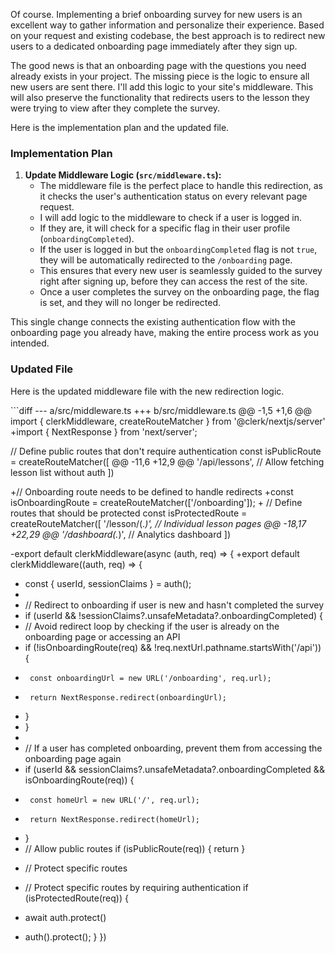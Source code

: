 Of course. Implementing a brief onboarding survey for new users is an excellent way to gather information and personalize their experience. Based on your request and existing codebase, the best approach is to redirect new users to a dedicated onboarding page immediately after they sign up.

The good news is that an onboarding page with the questions you need already exists in your project. The missing piece is the logic to ensure all new users are sent there. I'll add this logic to your site's middleware. This will also preserve the functionality that redirects users to the lesson they were trying to view after they complete the survey.

Here is the implementation plan and the updated file.

### Implementation Plan

1.  **Update Middleware Logic (`src/middleware.ts`):**
    *   The middleware file is the perfect place to handle this redirection, as it checks the user's authentication status on every relevant page request.
    *   I will add logic to the middleware to check if a user is logged in.
    *   If they are, it will check for a specific flag in their user profile (`onboardingCompleted`).
    *   If the user is logged in but the `onboardingCompleted` flag is not `true`, they will be automatically redirected to the `/onboarding` page.
    *   This ensures that every new user is seamlessly guided to the survey right after signing up, before they can access the rest of the site.
    *   Once a user completes the survey on the onboarding page, the flag is set, and they will no longer be redirected.

This single change connects the existing authentication flow with the onboarding page you already have, making the entire process work as you intended.

### Updated File

Here is the updated middleware file with the new redirection logic.

<diff>
<original file="/Users/ian/Desktop/socs_website/src/middleware.ts" />
<modified file="/Users/ian/Desktop/socs_website/src/middleware.ts" />
</diff>
```diff
--- a/src/middleware.ts
+++ b/src/middleware.ts
@@ -1,5 +1,6 @@
 import { clerkMiddleware, createRouteMatcher } from '@clerk/nextjs/server'
+import { NextResponse } from 'next/server';
 
 // Define public routes that don't require authentication
 const isPublicRoute = createRouteMatcher([
@@ -11,6 +12,9 @@
   '/api/lessons', // Allow fetching lesson list without auth
 ])
 
+// Onboarding route needs to be defined to handle redirects
+const isOnboardingRoute = createRouteMatcher(['/onboarding']);
+
 // Define routes that should be protected
 const isProtectedRoute = createRouteMatcher([
   '/lesson/(.*)', // Individual lesson pages
@@ -18,17 +22,29 @@
   '/dashboard(.*)', // Analytics dashboard
 ])
 
-export default clerkMiddleware(async (auth, req) => {
+export default clerkMiddleware((auth, req) => {
+  const { userId, sessionClaims } = auth();
+
+  // Redirect to onboarding if user is new and hasn't completed the survey
+  if (userId && !sessionClaims?.unsafeMetadata?.onboardingCompleted) {
+    // Avoid redirect loop by checking if the user is already on the onboarding page or accessing an API
+    if (!isOnboardingRoute(req) && !req.nextUrl.pathname.startsWith('/api')) {
+      const onboardingUrl = new URL('/onboarding', req.url);
+      return NextResponse.redirect(onboardingUrl);
+    }
+  }
+
+  // If a user has completed onboarding, prevent them from accessing the onboarding page again
+  if (userId && sessionClaims?.unsafeMetadata?.onboardingCompleted && isOnboardingRoute(req)) {
+      const homeUrl = new URL('/', req.url);
+      return NextResponse.redirect(homeUrl);
+  }
+  
   // Allow public routes
   if (isPublicRoute(req)) {
     return
   }
 
-  // Protect specific routes
+  // Protect specific routes by requiring authentication
   if (isProtectedRoute(req)) {
-    await auth.protect()
+    auth().protect();
   }
 })
 

```